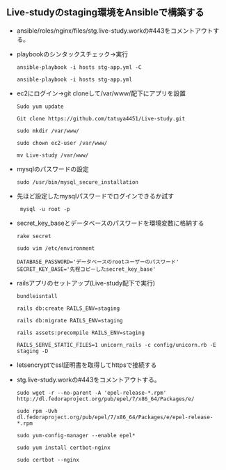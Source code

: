 ## Live-studyのstaging環境をAnsibleで構築する


- ansible/roles/nginx/files/stg.live-study.workの#443をコメントアウトする。
- playbookのシンタックスチェック→実行


    ```
    ansible-playbook -i hosts stg-app.yml -C 
    ```

    ```
    ansible-playbook -i hosts stg-app.yml 
    ```
- ec2にログイン→git cloneして/var/www/配下にアプリを設置
    ```
    Sudo yum update
    ```
    ```
    Git clone https://github.com/tatuya4451/Live-study.git
    ```
    ```
    sudo mkdir /var/www/
    ```
    ```
    sudo chown ec2-user /var/www/
    ```
    ```
    mv Live-study /var/www/
    ```

- mysqlのパスワードの設定
    ```
    sudo /usr/bin/mysql_secure_installation
    ```
- 先ほど設定したmysqlパスワードでログインできるか試す    
    ```
     mysql -u root -p
    ```
- secret_key_baseとデータベースのパスワードを環境変数に格納する    
    ```
   rake secret 
    ```
    ```
   sudo vim /etc/environment
    ```
    ```/etc/environment
   DATABASE_PASSWORD='データベースのrootユーザーのパスワード'
   SECRET_KEY_BASE='先程コピーしたsecret_key_base'
    ```
- railsアプリのセットアップ(Live-study配下で実行)    
    ```
    bundleisntall 
    ```
    ```
  rails db:create RAILS_ENV=staging
    ```
    ```
   rails db:migrate RAILS_ENV=staging
    ```
    ```
   rails assets:precompile RAILS_ENV=staging
    ```
    ```
  RAILS_SERVE_STATIC_FILES=1 unicorn_rails -c config/unicorn.rb -E staging -D
    ```
- letsencryptでssl証明書を取得してhttpsで接続する  
- stg.live-study.workの#443をコメントアウトする。
    ```
   sudo wget -r --no-parent -A 'epel-release-*.rpm' http://dl.fedoraproject.org/pub/epel/7/x86_64/Packages/e/
    ```
    ```
    sudo rpm -Uvh dl.fedoraproject.org/pub/epel/7/x86_64/Packages/e/epel-release-*.rpm 
    ```
    ```
    sudo yum-config-manager --enable epel*
    ```
    ```
    sudo yum install certbot-nginx
    ```
    ```
  sudo certbot --nginx
    ```





